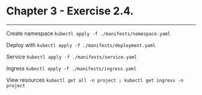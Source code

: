 # Chapter 3 - Exercise 2.4. 
---

Create namespace ```kubectl apply -f ./manifests/namespace.yaml```

Deploy with ```kubectl apply -f ./manifests/deployment.yaml```

Service ```kubectl apply -f ./manifests/service.yaml```

Ingress ```kubectl apply -f ./manifests/ingress.yaml```

View resources ```kubectl get all -n project ; kubectl get ingress -n project```


